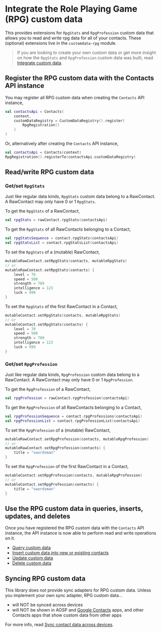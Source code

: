 # Integrate the Role Playing Game (RPG) custom data

This provides extensions for `RpgStats` and `RpgProfession` custom data that allows you to read and 
write rpg data for all of your contacts. These (optional) extensions live in the 
`customdata-rpg` module.

> If you are looking to create your own custom data or get more insight on how the `RpgStats` and 
> `RpgProfession` custom data was built, read [Integrate custom data](/docs/customdata/integrate-custom-data.mdom-data.md).

## Register the RPG custom data with the Contacts API instance

You may register all RPG custom data when creating the `Contacts` API instance,

```kotlin
val contactsApi = Contacts(
    context,
    customDataRegistry = CustomDataRegistry().register(
        RpgRegistration()
    )
)
```

Or, alternatively after creating the `Contacts` API instance,

```kotlin
val contactsApi = Contacts(context)
RpgRegistration().registerTo(contactsApi.customDataRegistry)
```

## Read/write RPG custom data 

### Get/set `RpgStats`

Just like regular data kinds, `RpgStats` custom data belong to a RawContact. A RawContact may only
have 0 or 1 `RpgStats`.

To get the `RpgStats` of a RawContact,

```kotlin
val rpgStats = rawContact.rpgStats(contactsApi)
```

To get the `RpgStats` of all RawContacts belonging to a Contact,

```kotlin
val rpgStatsSequence = contact.rpgStats(contactsApi)
val rpgStatsList = contact.rpgStatsList(contactsApi)
```

To set the `RpgStats` of a (mutable) RawContact,

```kotlin
mutableRawContact.setRpgStats(contacts, mutableRpgStats)
// or
mutableRawContact.setRpgStats(contacts) {
    level = 78
    speed = 500
    strength = 789
    intelligence = 123
    luck = 999
}
```

To set the `RpgStats` of the first RawContact in a Contact,

```kotlin
mutableContact.setRpgStats(contacts, mutableRpgStats)
// or
mutableContact.setRpgStats(contacts) {
    level = 78
    speed = 500
    strength = 789
    intelligence = 123
    luck = 999
}
```

### Get/set `RpgProfession`

Just like regular data kinds, `RpgProfession` custom data belong to a RawContact. A RawContact may 
only have 0 or 1 `RpgProfession`.

To get the `RpgProfession` of a RawContact,

```kotlin
val rpgProfession = rawContact.rpgProfession(contactsApi)
```

To get the `RpgProfession` of all RawContacts belonging to a Contact,

```kotlin
val rpgProfessionSequence = contact.rpgProfessions(contactsApi)
val rpgProfessionList = contact.rpgProfessionList(contactsApi)
```

To set the `RpgProfession` of a (mutable) RawContact,

```kotlin
mutableRawContact.setRpgProfession(contacts, mutableRpgProfession)
// or
mutableRawContact.setRpgProfession(contacts) {
    title = "swordsman"
}
```

To set the `RpgProfession` of the first RawContact in a Contact,

```kotlin
mutableContact.setRpgProfession(contacts, mutableRpgProfession)
// or
mutableContact.setRpgProfession(contacts) {
    title = "swordsman"
}
```

## Use the RPG custom data in queries, inserts, updates, and deletes

Once you have registered the RPG custom data with the `Contacts` API instance, the API instance is 
now able to perform read and write operations on it.

- [Query custom data](/docs/customdata/query-custom-data.mdom-data.md)
- [Insert custom data into new or existing contacts](/docs/customdata/insert-custom-data.mdom-data.md)
- [Update custom data](/docs/customdata/update-custom-data.mdom-data.md)
- [Delete custom data](/docs/customdata/delete-custom-data.mdom-data.md)

## Syncing RPG custom data

This library does not provide sync adapters for RPG custom data. Unless you implement your own sync 
adapter, RPG custom data...

- will NOT be synced across devices
- will NOT be shown in AOSP and [Google Contacts][google-contacts] apps, and other Contacts apps
  that show custom data from other apps

For more info, read [Sync contact data across devices](/docs/entities/sync-contact-data.md).

[google-contacts]: https://play.google.com/store/apps/details?id=com.google.android.contacts